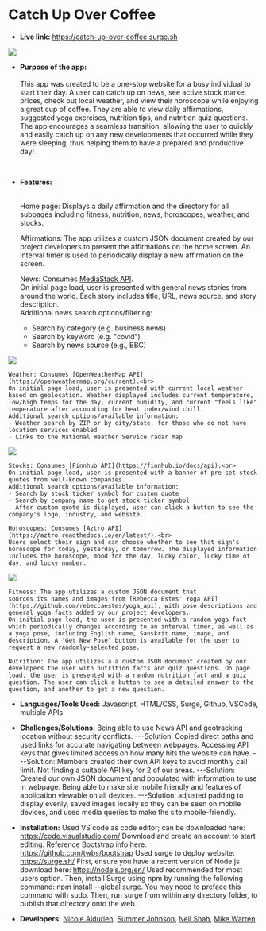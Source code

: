 # Catch Up Over Coffee

* **Live link:**
https://catch-up-over-coffee.surge.sh

![](https://user-images.githubusercontent.com/71364408/110894177-66374b00-82c5-11eb-90ec-28a81e72a089.png)

* **Purpose of the app:** <br/><br/>
 This app was created to be a one-stop website for a busy individual to start their day. A user can catch up on news, see active stock market prices, check out local weather, and view their horoscope while enjoying a great cup of coffee. They are able to view daily affirmations, suggested yoga exercises, nutrition tips, and nutrition quiz questions. The app encourages a seamless transition, allowing the user to quickly and easily catch up on any new developments that occurred while they were sleeping, thus helping them to have a prepared and productive day!
<br>

* **Features:** <br/><br/>

    Home page: Displays a daily affirmation and the directory for all subpages including fitness, nutrition, news, horoscopes, weather, and stocks.
    
    Affirmations: The app utilizes a custom JSON document created by our project developers to present the affirmations on the home screen. An interval timer is used to periodically display a new affirmation on the screen.

    News: Consumes [MediaStack API](https://mediastack.com/documentation/).<br/>
    On initial page load, user is presented with general news stories from around the world. Each story includes title, URL, news source, and story description.<br/>
    Additional news search options/filtering:<br/>
    - Search by category (e.g. business news)<br/>
    - Search by keyword (e.g. "covid")<br/>
    - Search by news source (e.g., BBC)<br/>

![](https://user-images.githubusercontent.com/71364408/110894171-65061e00-82c5-11eb-8859-b99c150e625f.png)

    Weather: Consumes [OpenWeatherMap API](https://openweathermap.org/current).<br>
    On initial page load, user is presented with current local weather based on geolocation. Weather displayed includes current temperature, low/high temps for the day, current humidity, and current "feels like" temperature after accounting for heat index/wind chill.
    Additional search options/available information:
    - Weather search by ZIP or by city/state, for those who do not have location services enabled
    - Links to the National Weather Service radar map

![](https://user-images.githubusercontent.com/71364408/110894168-633c5a80-82c5-11eb-8002-75c4fa0996f2.png)

    Stocks: Consumes [Finnhub API](https://finnhub.io/docs/api).<br>
    On initial page load, user is presented with a banner of pre-set stock quotes from well-known companies.
    Additional search options/available information:
    - Search by stock ticker symbol for custom quote
    - Search by company name to get stock ticker symbol
    - After custom quote is displayed, user can click a button to see the company's logo, industry, and website.

    Horoscopes: Consumes [Aztro API](https://aztro.readthedocs.io/en/latest/).<br>
    Users select their sign and can choose whether to see that sign's horoscope for today, yesterday, or tomorrow. The displayed information includes the horoscope, mood for the day, lucky color, lucky time of day, and lucky number.

![](https://user-images.githubusercontent.com/71364408/110894165-60da0080-82c5-11eb-86a5-f0cd5357d133.png)

    Fitness: The app utilizes a custom JSON document that 
    sources its names and images from [Rebecca Estes' Yoga API](https://github.com/rebeccaestes/yoga_api), with pose descriptions and general yoga facts added by our project developers.  
    On initial page load, the user is presented with a random yoga fact which periodically changes according to an interval timer, as well as a yoga pose, including English name, Sanskrit name, image, and description. A "Get New Pose" button is available for the user to request a new randomly-selected pose.

    Nutrition: The app utilizes a a custom JSON document created by our developers the user with nutrition facts and quiz questions. On page load, the user is presented with a random nutrition fact and a quiz question. The user can click a button to see a detailed answer to the question, and another to get a new question. 


* **Languages/Tools Used:**
Javascript, HTML/CSS, Surge, Github, VSCode, multiple APIs


* **Challenges/Solutions:**
Being able to use News API and geotracking location without security conflicts. 
---Solution: Copied direct paths and used links for accurate navigating between webpages.
Accessing API keys that gives limited access on how many hits the website can have.
---Solution: Members created their own API keys to avoid monthly call limit.
Not finding a suitable API key for 2 of our areas.
---Solution: Created our own JSON document and populated with information to use in webpage.
Being able to make site mobile friendly and features of application viewable on all devices.
---Solution: adjusted padding to display evenly, saved images locally so they can be seen on mobile devices, and used media queries to make the site mobile-friendly.


* **Installation:**
Used VS code as code editor; can be downloaded here: https://code.visualstudio.com/
Download and create an account to start editing.
Reference Bootstrap info here: https://github.com/twbs/bootstrap
Used surge to deploy website: https://surge.sh/
First, ensure you have a recent version of Node.js download here: https://nodejs.org/en/
Used recommended for most users option.
Then, install Surge using npm by running the following command: npm install --global surge. 
You may need to preface this command with sudo.
Then, run surge from within any directory folder, to publish that directory onto the web.


* **Developers:**
[Nicole Aldurien](https://github.com/nicolealdurien), [Summer Johnson](https://github.com/SJ-CODES), [Neil Shah](https://github.com/neilshah101), [Mike Warren](https://github.com/mikewarren02)

<br>
<br>




